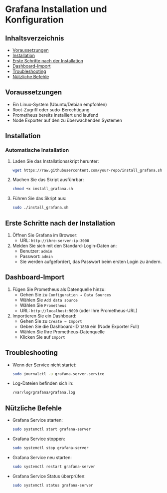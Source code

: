 # Grafana Installation und Konfiguration

## Inhaltsverzeichnis
- [Voraussetzungen](#voraussetzungen)
- [Installation](#installation)
- [Erste Schritte nach der Installation](#erste-schritte-nach-der-installation)
- [Dashboard-Import](#dashboard-import)
- [Troubleshooting](#troubleshooting)
- [Nützliche Befehle](#nützliche-befehle)

## Voraussetzungen
- Ein Linux-System (Ubuntu/Debian empfohlen)
- Root-Zugriff oder sudo-Berechtigung
- Prometheus bereits installiert und laufend
- Node Exporter auf den zu überwachenden Systemen

## Installation

### Automatische Installation
1. Laden Sie das Installationsskript herunter:
   ```bash
   wget https://raw.githubusercontent.com/your-repo/install_grafana.sh
   ```
2. Machen Sie das Skript ausführbar:
   ```bash
   chmod +x install_grafana.sh
   ```
3. Führen Sie das Skript aus:
   ```bash
   sudo ./install_grafana.sh
   ```

## Erste Schritte nach der Installation
1. Öffnen Sie Grafana im Browser:
   - URL: `http://ihre-server-ip:3000`
2. Melden Sie sich mit den Standard-Login-Daten an:
   - Benutzer: `admin`
   - Passwort: `admin`
   - Sie werden aufgefordert, das Passwort beim ersten Login zu ändern.

## Dashboard-Import
1. Fügen Sie Prometheus als Datenquelle hinzu:
   - Gehen Sie zu `Configuration → Data Sources`
   - Wählen Sie `Add data source`
   - Wählen Sie `Prometheus`
   - URL: `http://localhost:9090` (oder Ihre Prometheus-URL)
2. Importieren Sie ein Dashboard:
   - Gehen Sie zu `Create → Import`
   - Geben Sie die Dashboard-ID `1860` ein (Node Exporter Full)
   - Wählen Sie Ihre Prometheus-Datenquelle
   - Klicken Sie auf `Import`

## Troubleshooting
- Wenn der Service nicht startet:
  ```bash
  sudo journalctl -u grafana-server.service
  ```
- Log-Dateien befinden sich in:
  ```bash
  /var/log/grafana/grafana.log
  ```

## Nützliche Befehle
- Grafana Service starten:
  ```bash
  sudo systemctl start grafana-server
  ```
- Grafana Service stoppen:
  ```bash
  sudo systemctl stop grafana-server
  ```
- Grafana Service neu starten:
  ```bash
  sudo systemctl restart grafana-server
  ```
- Grafana Service Status überprüfen:
  ```bash
  sudo systemctl status grafana-server
  ```